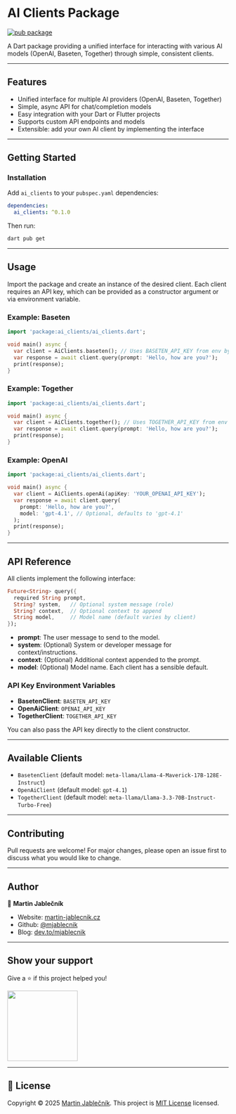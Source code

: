 # AI Clients Package

[![pub package](https://img.shields.io/pub/v/ai_clients.svg)](https://pub.dev/packages/ai_clients)

A Dart package providing a unified interface for interacting with various AI models (OpenAI, Baseten, Together) through simple, consistent clients.

---

## Features

- Unified interface for multiple AI providers (OpenAI, Baseten, Together)
- Simple, async API for chat/completion models
- Easy integration with your Dart or Flutter projects
- Supports custom API endpoints and models
- Extensible: add your own AI client by implementing the interface

---

## Getting Started

### Installation

Add `ai_clients` to your `pubspec.yaml` dependencies:

```yaml
dependencies:
  ai_clients: ^0.1.0
```

Then run:

```sh
dart pub get
```

---

## Usage

Import the package and create an instance of the desired client. Each client requires an API key, which can be provided as a constructor argument or via environment variable.

### Example: Baseten

```dart
import 'package:ai_clients/ai_clients.dart';

void main() async {
  var client = AiClients.baseten(); // Uses BASETEN_API_KEY from env by default
  var response = await client.query(prompt: 'Hello, how are you?');
  print(response);
}
```

### Example: Together

```dart
import 'package:ai_clients/ai_clients.dart';

void main() async {
  var client = AiClients.together(); // Uses TOGETHER_API_KEY from env by default
  var response = await client.query(prompt: 'Hello, how are you?');
  print(response);
}
```

### Example: OpenAI

```dart
import 'package:ai_clients/ai_clients.dart';

void main() async {
  var client = AiClients.openAi(apiKey: 'YOUR_OPENAI_API_KEY');
  var response = await client.query(
    prompt: 'Hello, how are you?',
    model: 'gpt-4.1', // Optional, defaults to 'gpt-4.1'
  );
  print(response);
}
```

---

## API Reference

All clients implement the following interface:

```dart
Future<String> query({
  required String prompt,
  String? system,   // Optional system message (role)
  String? context,  // Optional context to append
  String model,     // Model name (default varies by client)
});
```

- **prompt**: The user message to send to the model.
- **system**: (Optional) System or developer message for context/instructions.
- **context**: (Optional) Additional context appended to the prompt.
- **model**: (Optional) Model name. Each client has a sensible default.

### API Key Environment Variables

- **BasetenClient**: `BASETEN_API_KEY`
- **OpenAiClient**: `OPENAI_API_KEY`
- **TogetherClient**: `TOGETHER_API_KEY`

You can also pass the API key directly to the client constructor.

---

## Available Clients

- `BasetenClient` (default model: `meta-llama/Llama-4-Maverick-17B-128E-Instruct`)
- `OpenAiClient` (default model: `gpt-4.1`)
- `TogetherClient` (default model: `meta-llama/Llama-3.3-70B-Instruct-Turbo-Free`)

---

## Contributing

Pull requests are welcome! For major changes, please open an issue first to discuss what you would like to change.

---

## Author

👤 **Martin Jablečník**

- Website: [martin-jablecnik.cz](https://www.martin-jablecnik.cz)
- Github: [@mjablecnik](https://github.com/mjablecnik)
- Blog: [dev.to/mjablecnik](https://dev.to/mjablecnik)

---

## Show your support

Give a ⭐️ if this project helped you!

<a href="https://www.patreon.com/mjablecnik">
  <img src="https://c5.patreon.com/external/logo/become_a_patron_button@2x.png" width="160">
</a>

---

## 📝 License

Copyright © 2025 [Martin Jablečník](https://github.com/mjablecnik).
This project is [MIT License](./LICENSE) licensed.


